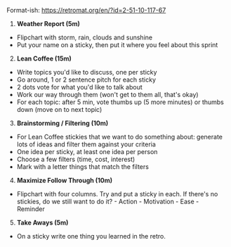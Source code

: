 Format-ish: https://retromat.org/en/?id=2-51-10-117-67

1. **Weather Report (5m)**
  - Flipchart with storm, rain, clouds and sunshine
  - Put your name on a sticky, then put it where you feel about this sprint
2. **Lean Coffee (15m)**
  - Write topics you'd like to discuss, one per sticky
  - Go around, 1 or 2 sentence pitch for each sticky
  - 2 dots vote for what you'd like to talk about
  - Work our way through them (won't get to them all, that's okay)
  - For each topic: after 5 min, vote thumbs up (5 more minutes) or thumbs down (move on to next topic)
3. **Brainstorming / Filtering (10m)**
  - For Lean Coffee stickies that we want to do something about: generate lots of ideas and filter them against your criteria
  - One idea per sticky, at least one idea per person
  - Choose a few filters (time, cost, interest)
  - Mark with a letter things that match the filters
4. **Maximize Follow Through (10m)**
  -  Flipchart with four columns. Try and put a sticky in each. If there's no stickies, do we still want to do it?
    - Action
    - Motivation
    - Ease
    - Reminder
5. **Take Aways (5m)**
  - On a sticky write one thing you learned in the retro.
